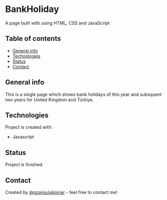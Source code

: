 # BankHoliday

A page built with using HTML, CSS and JavaScript

## Table of contents

- [General info](#general-info)
- [Technologies](#technologies)
- [Status](#status)
- [Contact](#contact)

## General info

This is a single page which shows bank holidays of this year and subsquent two years for United Kingdom and Türkiye.

## Technologies

Project is created with:

- Javascript

## Status

Project is finished.

## Contact

Created by [@ozansulukpinar](https://github.com/ozansulukpinar) - feel free to contact me!
